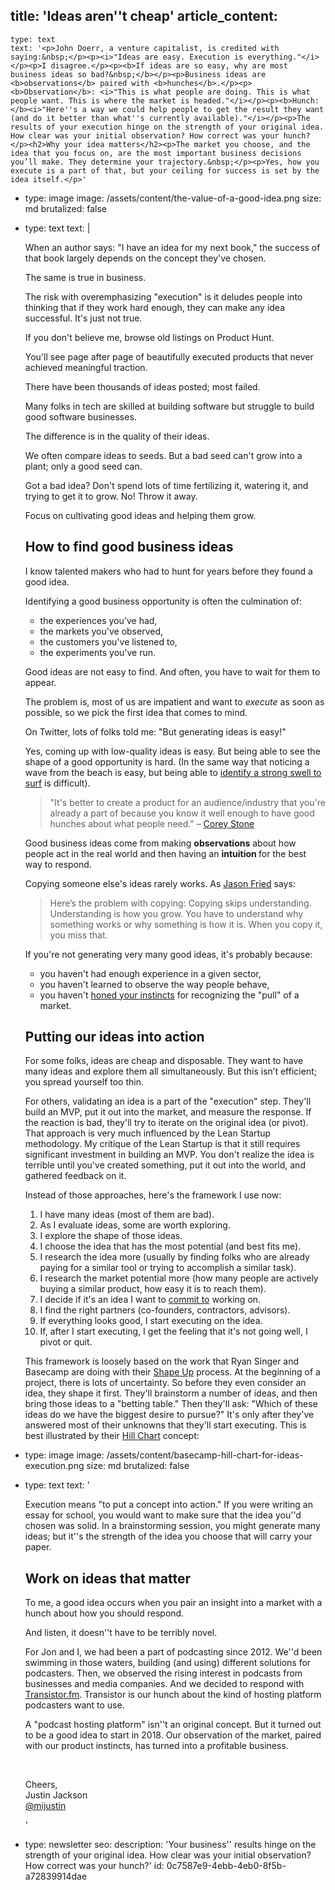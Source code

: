 title: 'Ideas aren''t cheap'
article_content:
  -
    type: text
    text: '<p>John Doerr, a venture capitalist, is credited with saying:&nbsp;</p><p><i>"Ideas are easy. Execution is everything."</i></p><p>I disagree.</p><p><b>If ideas are so easy, why are most business ideas so bad?&nbsp;</b></p><p>Business ideas are <b>observations</b> paired with <b>hunches</b>.</p><p><b>Observation</b>: <i>"This is what people are doing. This is what people want. This is where the market is headed."</i></p><p><b>Hunch: </b><i>"Here''s a way we could help people to get the result they want (and do it better than what''s currently available)."</i></p><p>The results of your execution hinge on the strength of your original idea. How clear was your initial observation? How correct was your hunch?</p><h2>Why your idea matters</h2><p>The market you choose, and the idea that you focus on, are the most important business decisions you’ll make. They determine your trajectory.&nbsp;</p><p>Yes, how you execute is a part of that, but your ceiling for success is set by the idea itself.</p>'
  -
    type: image
    image: /assets/content/the-value-of-a-good-idea.png
    size: md
    brutalized: false
  -
    type: text
    text: |
      <p>When an author says: "I have an idea for my next book," the success of that book largely depends on the concept they've chosen.
      
      The same is true in business.<br></p><p>The risk with overemphasizing "execution" is it deludes people into thinking that if they work hard enough, they can make any idea successful. It's just not true.&nbsp;</p><p>If you don't believe me, browse old listings on Product Hunt. 
      
      You'll see page after page of beautifully executed products that never achieved meaningful traction.
      
      There have been thousands of ideas posted; most failed.&nbsp;</p><p>Many folks in tech are skilled at building software but struggle to build good software businesses.
      
      The difference is in the quality of their ideas.</p><p>We often compare ideas to seeds. But a bad seed can't grow into a plant; only a good seed can.&nbsp;
      </p><p>Got a bad idea? Don't spend lots of time fertilizing it, watering it, and trying to get it to grow. No! Throw it away.
      
      Focus on cultivating good ideas and helping them grow.&nbsp;</p><h2>How to find good business ideas</h2><p>I know talented makers who had to hunt for years before they found a good idea.&nbsp;</p><p>Identifying a good business opportunity is often the culmination of:</p><ul><li>the experiences you've had,</li><li>the markets you've observed,</li><li>the customers you've listened to,</li><li>the experiments you've run.&nbsp;</li></ul><p>Good ideas are not easy to find. And often, you have to wait for them to appear.&nbsp;</p><p>The problem is, most of us are impatient and want to <i>execute</i> as soon as possible, so we pick the first idea that comes to mind.</p><p>On Twitter, lots of folks told me: "But generating ideas is easy!"</p><p>Yes, coming up with low-quality ideas is easy. But being able to see the shape of a good opportunity is hard. (In the same way that noticing a wave from the beach is easy, but being able to <a href="/surfing">identify a strong swell to surf</a> is difficult).</p><blockquote><p>"It's better to create a product for an audience/industry that you're already a part of because you know it well enough to have good hunches about what people need." – <a href="https://twitter.com/coreywstone">Corey Stone</a></p></blockquote><p>Good business ideas come from making&nbsp;<b>observations</b>&nbsp;about how people act in the real world and then having an <b>intuition </b>for the best way to respond.</p><p>Copying someone else's ideas rarely works. As <a href="https://signalvnoise.com/posts/1561-why-you-shouldnt-copy-us-or-anyone-else">Jason Fried</a> says:</p><blockquote><p>Here’s the problem with copying: Copying skips understanding. Understanding is how you grow. You have to understand why something works or why something is how it is. When you copy it, you miss that.</p></blockquote><p>If you're not generating very many good ideas, it's probably because:</p><ul><li>you haven't had enough experience in a given sector,</li><li>you haven't learned to observe the way people behave,</li><li>you haven't <a href="/surfing">honed your instincts</a> for recognizing the "pull" of a market.</li></ul><h2>Putting our ideas into action</h2><p>For some folks, ideas are cheap and disposable. They want to have many ideas and explore them all simultaneously. But this isn’t efficient; you spread yourself too thin.&nbsp;</p><p>For others, validating an idea is a part of the "execution" step. They'll build an MVP, put it out into the market, and measure the response. If the reaction is bad, they'll try to iterate on the original idea (or pivot). That approach is very much influenced by the Lean Startup methodology. My critique of the Lean Startup is that it still requires significant investment in building an MVP. You don't realize the idea is terrible until you've created something, put it out into the world, and gathered feedback on it.</p><p>Instead of those approaches, here's the framework I use now:</p><ol><li>I have many ideas (most of them are bad).</li><li>As I evaluate ideas, some are worth exploring.</li><li>I explore the shape of those ideas.</li><li>I choose the idea that has the most potential (and best fits me).</li><li>I research the idea more (usually by finding folks who are already paying for a similar tool or trying to accomplish a similar task).</li><li>I research the market potential more (how many people are actively buying a similar product, how easy it is to reach them).</li><li>I decide if it's an idea I want to <a href="https://twitter.com/mijustin/status/1207691055404965888">commit to</a> working on.</li><li>I find the right partners (co-founders, contractors, advisors).</li><li>If everything looks good, I start executing on the idea.</li><li>If, after I start executing, I get the feeling that it's not going well, I pivot or quit.</li></ol><p>This framework is loosely based on the work that Ryan Singer and Basecamp are doing with their <a href="https://basecamp.com/shapeup">Shape Up</a> process. At the beginning of a project, there is lots of uncertainty. So before they even consider an idea, they shape it first. They'll brainstorm a number of ideas, and then bring those ideas to a "betting table." Then they'll ask: "Which of these ideas do we have the biggest desire to pursue?" It's only after they've answered most of their unknowns that they'll start executing. This is best illustrated by their <a href="https://basecamp.com/features/hill-charts">Hill Chart</a> concept:</p>
  -
    type: image
    image: /assets/content/basecamp-hill-chart-for-ideas-execution.png
    size: md
    brutalized: false
  -
    type: text
    text: '<p>Execution means "to put a concept into action." If you were writing an essay for school, you would want to make sure that the idea you''d chosen was solid. In a brainstorming session, you might generate many ideas; but it''s the strength of the idea you choose that will carry your paper.</p><h2>Work on ideas that matter</h2><p>To me, a good idea occurs when you pair an insight into a market with a hunch about how you should respond.</p><p>And listen, it doesn''t have to be terribly novel.</p><p>For Jon and I, we had been a part of podcasting since 2012. We''d been swimming in those waters, building (and using) different solutions for podcasters. Then, we observed the rising interest in podcasts from businesses and media companies. And we decided to respond with <a href="https://transistor.fm/?via=justin">Transistor.fm</a>. Transistor is our hunch about the kind of hosting platform podcasters want to use.</p><p>A "podcast hosting platform" isn''t an original concept. But it turned out to be a good idea to start in 2018. Our observation of the market, paired with our product instincts, has turned into a profitable business.</p><p><br></p><p>Cheers,<br>Justin Jackson<br><a href="https://twitter.com/mijustin">@mijustin</a></p>'
  -
    type: newsletter
seo:
  description: 'Your business'' results hinge on the strength of your original idea. How clear was your initial observation? How correct was your hunch?'
id: 0c7587e9-4ebb-4eb0-8f5b-a72839914dae
